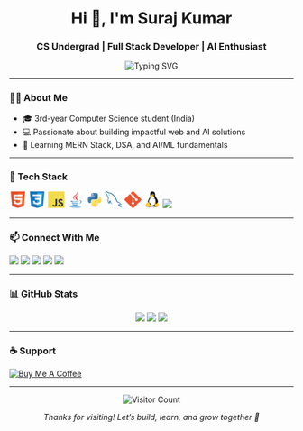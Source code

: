 <h1 align="center">Hi 👋, I'm Suraj Kumar</h1>
<h3 align="center">CS Undergrad | Full Stack Developer | AI Enthusiast</h3>

<p align="center">
  <img src="https://readme-typing-svg.demolab.com?font=Fira+Code&size=20&pause=1000&color=00C6FF&center=true&vCenter=true&width=600&lines=Full+Stack+Dev+|+AI+Explorer;DSA+Learner;Sustainability+Advocate" alt="Typing SVG" />
</p>

---

### 👨‍💻 About Me

- 🎓 3rd-year Computer Science student (India)  
- 💻 Passionate about building impactful web and AI solutions  
- 🌱 Learning MERN Stack, DSA, and AI/ML fundamentals

---

### 🔧 Tech Stack

<p>
  <img src="https://raw.githubusercontent.com/devicons/devicon/master/icons/html5/html5-original.svg" width="30" />
  <img src="https://raw.githubusercontent.com/devicons/devicon/master/icons/css3/css3-original.svg" width="30" />
  <img src="https://raw.githubusercontent.com/devicons/devicon/master/icons/javascript/javascript-original.svg" width="30" />
  <img src="https://raw.githubusercontent.com/devicons/devicon/master/icons/java/java-original.svg" width="30" />
  <img src="https://raw.githubusercontent.com/devicons/devicon/master/icons/python/python-original.svg" width="30" />
  <img src="https://raw.githubusercontent.com/devicons/devicon/master/icons/mysql/mysql-original.svg" width="30" />
  <img src="https://raw.githubusercontent.com/devicons/devicon/master/icons/git/git-original.svg" width="30" />
  <img src="https://raw.githubusercontent.com/devicons/devicon/master/icons/linux/linux-original.svg" width="30" />
  <img src="https://www.vectorlogo.zone/logos/getpostman/getpostman-icon.svg" width="30" />
</p>

---

### 📫 Connect With Me

<p>
  <a href="https://twitter.com/sgiione"><img src="https://cdn-icons-png.flaticon.com/512/733/733579.png" width="30" /></a>
  <a href="https://www.linkedin.com/in/suraj-kumar-930b47235/"><img src="https://cdn-icons-png.flaticon.com/512/174/174857.png" width="30" /></a>
  <a href="https://instagram.com/_suraj__gupta___sg"><img src="https://cdn-icons-png.flaticon.com/512/2111/2111463.png" width="30" /></a>
  <a href="https://leetcode.com/u/Suraj_Kr1/"><img src="https://upload.wikimedia.org/wikipedia/commons/1/19/LeetCode_logo_black.png" width="30" /></a>
  <a href="https://github.com/Sg-suraj"><img src="https://cdn-icons-png.flaticon.com/512/25/25231.png" width="30" /></a>
</p>

---

### 📊 GitHub Stats

<p align="center">
  <img src="https://github-readme-stats.vercel.app/api?username=sg-suraj&show_icons=true&theme=default" width="400" />
  <img src="https://github-readme-stats.vercel.app/api/top-langs/?username=sg-suraj&layout=compact" width="300" />
  <img src="https://github-readme-streak-stats.herokuapp.com/?user=sg-suraj" width="400" />
</p>

---

### ☕ Support

<p>
  <a href="https://buymeacoffee.com/thesurajgupta"><img src="https://cdn.buymeacoffee.com/buttons/v2/default-yellow.png" height="40" width="150" alt="Buy Me A Coffee" /></a>
</p>

---

<p align="center">
  <img src="https://komarev.com/ghpvc/?username=sg-suraj&label=Profile+Visits" alt="Visitor Count" />
</p>

<p align="center"><em>Thanks for visiting! Let’s build, learn, and grow together 🚀</em></p>
